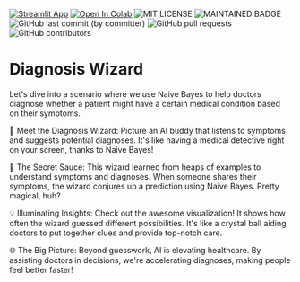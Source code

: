 [![Streamlit App](https://static.streamlit.io/badges/streamlit_badge_black_white.svg)](https://medicaldiagnosis.streamlit.app/)
[![Open In Colab](https://colab.research.google.com/assets/colab-badge.svg)](https://colab.research.google.com/drive/1TnOKW-s2A80-4t0EJdlgpUbv05cdeJjj#scrollTo=fUwNbpsdjEFk)
![MIT LICENSE](https://badgen.net//badge/license/MIT/green) ![MAINTAINED BADGE](https://img.shields.io/badge/Maintained%3F-yes-green.svg) 
![GitHub last commit (by committer)](https://img.shields.io/github/last-commit/ArmandoSaboia/medical_diagnosis_helper)
![GitHub pull requests](https://img.shields.io/github/issues-pr/ArmandoSaboia/medical_diagnosis_helper)
![GitHub contributors](https://img.shields.io/github/contributors/ArmandoSaboia/medical_diagnosis_helper)

# Diagnosis Wizard

Let's dive into a scenario where we use Naive Bayes to help doctors diagnose whether a patient might have a certain medical condition based on their symptoms.

🤖 Meet the Diagnosis Wizard: Picture an AI buddy that listens to symptoms and suggests potential diagnoses. It's like having a medical detective right on your screen, thanks to Naive Bayes! 

🧬 The Secret Sauce: This wizard learned from heaps of examples to understand symptoms and diagnoses. When someone shares their symptoms, the wizard conjures up a prediction using Naive Bayes. Pretty magical, huh? 

💡 Illuminating Insights: Check out the awesome visualization! It shows how often the wizard guessed different possibilities. It's like a crystal ball aiding doctors to put together clues and provide top-notch care. 

🌐 The Big Picture: Beyond guesswork, AI is elevating healthcare. By assisting doctors in decisions, we're accelerating diagnoses, making people feel better faster! 



